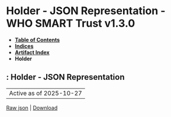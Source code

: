 # Holder - JSON Representation - WHO SMART Trust v1.3.0

* [**Table of Contents**](toc.md)
* [**Indices**](indices.md)
* [**Artifact Index**](artifacts.md)
* **Holder**

## : Holder - JSON Representation

| |
| :--- |
| Active as of 2025-10-27 |

[Raw json](ActorDefinition-Holder.json) | [Download](ActorDefinition-Holder.json)

